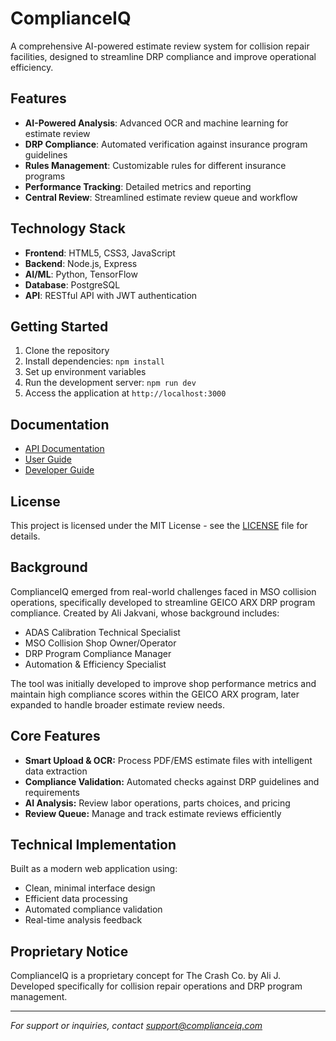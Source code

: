 # ComplianceIQ

A comprehensive AI-powered estimate review system for collision repair facilities, designed to streamline DRP compliance and improve operational efficiency.

## Features

- **AI-Powered Analysis**: Advanced OCR and machine learning for estimate review
- **DRP Compliance**: Automated verification against insurance program guidelines
- **Rules Management**: Customizable rules for different insurance programs
- **Performance Tracking**: Detailed metrics and reporting
- **Central Review**: Streamlined estimate review queue and workflow

## Technology Stack

- **Frontend**: HTML5, CSS3, JavaScript
- **Backend**: Node.js, Express
- **AI/ML**: Python, TensorFlow
- **Database**: PostgreSQL
- **API**: RESTful API with JWT authentication

## Getting Started

1. Clone the repository
2. Install dependencies: `npm install`
3. Set up environment variables
4. Run the development server: `npm run dev`
5. Access the application at `http://localhost:3000`

## Documentation

- [API Documentation](docs/api.md)
- [User Guide](docs/user-guide.md)
- [Developer Guide](docs/developer-guide.md)

## License

This project is licensed under the MIT License - see the [LICENSE](LICENSE) file for details.

## Background

ComplianceIQ emerged from real-world challenges faced in MSO collision operations, specifically developed to streamline GEICO ARX DRP program compliance. Created by Ali Jakvani, whose background includes:

- ADAS Calibration Technical Specialist
- MSO Collision Shop Owner/Operator
- DRP Program Compliance Manager
- Automation & Efficiency Specialist

The tool was initially developed to improve shop performance metrics and maintain high compliance scores within the GEICO ARX program, later expanded to handle broader estimate review needs.

## Core Features

- **Smart Upload & OCR:**
  Process PDF/EMS estimate files with intelligent data extraction
- **Compliance Validation:**
  Automated checks against DRP guidelines and requirements
- **AI Analysis:**
  Review labor operations, parts choices, and pricing
- **Review Queue:**
  Manage and track estimate reviews efficiently

## Technical Implementation

Built as a modern web application using:
- Clean, minimal interface design
- Efficient data processing
- Automated compliance validation
- Real-time analysis feedback

## Proprietary Notice

ComplianceIQ is a proprietary concept for The Crash Co. by Ali J. Developed specifically for collision repair operations and DRP program management.

---

*For support or inquiries, contact support@complianceiq.com*
